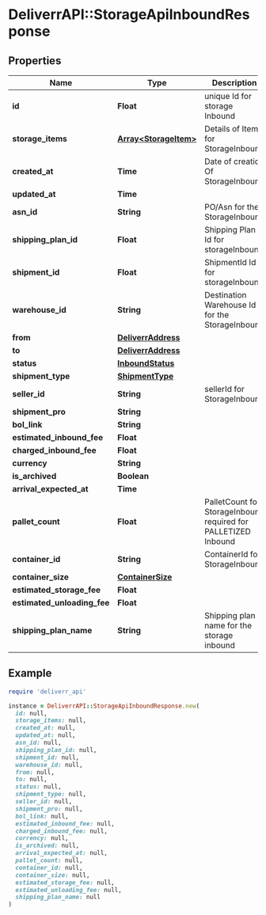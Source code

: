# DeliverrAPI::StorageApiInboundResponse

## Properties

| Name | Type | Description | Notes |
| ---- | ---- | ----------- | ----- |
| **id** | **Float** | unique Id for storage Inbound |  |
| **storage_items** | [**Array&lt;StorageItem&gt;**](StorageItem.md) | Details of Items for StorageInbound |  |
| **created_at** | **Time** | Date of creation Of StorageInbound |  |
| **updated_at** | **Time** |  |  |
| **asn_id** | **String** | PO/Asn for the StorageInbound | [optional] |
| **shipping_plan_id** | **Float** | Shipping Plan Id for storageInbound |  |
| **shipment_id** | **Float** | ShipmentId Id for storageInbound | [optional] |
| **warehouse_id** | **String** | Destination Warehouse Id for the StorageInbound |  |
| **from** | [**DeliverrAddress**](DeliverrAddress.md) |  | [optional] |
| **to** | [**DeliverrAddress**](DeliverrAddress.md) |  | [optional] |
| **status** | [**InboundStatus**](InboundStatus.md) |  |  |
| **shipment_type** | [**ShipmentType**](ShipmentType.md) |  |  |
| **seller_id** | **String** | sellerId for StorageInbound |  |
| **shipment_pro** | **String** |  | [optional] |
| **bol_link** | **String** |  | [optional] |
| **estimated_inbound_fee** | **Float** |  | [optional] |
| **charged_inbound_fee** | **Float** |  | [optional] |
| **currency** | **String** |  | [optional] |
| **is_archived** | **Boolean** |  | [optional] |
| **arrival_expected_at** | **Time** |  | [optional] |
| **pallet_count** | **Float** | PalletCount for StorageInbound required for PALLETIZED Inbound | [optional] |
| **container_id** | **String** | ContainerId for StorageInbound | [optional] |
| **container_size** | [**ContainerSize**](ContainerSize.md) |  | [optional] |
| **estimated_storage_fee** | **Float** |  | [optional] |
| **estimated_unloading_fee** | **Float** |  | [optional] |
| **shipping_plan_name** | **String** | Shipping plan name for the storage inbound | [optional] |

## Example

```ruby
require 'deliverr_api'

instance = DeliverrAPI::StorageApiInboundResponse.new(
  id: null,
  storage_items: null,
  created_at: null,
  updated_at: null,
  asn_id: null,
  shipping_plan_id: null,
  shipment_id: null,
  warehouse_id: null,
  from: null,
  to: null,
  status: null,
  shipment_type: null,
  seller_id: null,
  shipment_pro: null,
  bol_link: null,
  estimated_inbound_fee: null,
  charged_inbound_fee: null,
  currency: null,
  is_archived: null,
  arrival_expected_at: null,
  pallet_count: null,
  container_id: null,
  container_size: null,
  estimated_storage_fee: null,
  estimated_unloading_fee: null,
  shipping_plan_name: null
)
```

